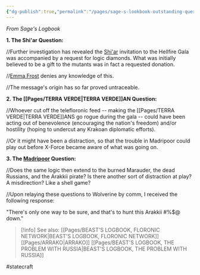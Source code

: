 ```yaml
---
{"dg-publish":true,"permalink":"/pages/sage-s-lookbook-outstanding-queries-from-the-hellfire-gala/","dgShowLocalGraph":true}
---
```



*From Sage's Logbook*

**1. The Shi'ar Question:** 

//Further investigation has revealed the [Shi'ar](https://x-men.fandom.com/wiki/Shi%27ar) invitation to the Hellfire Gala was accompanied by a request for logic diamonds. What was initially believed to be a gift to the mutants was in fact a requested donation.

//[Emma Frost](https://x-men.fandom.com/wiki/Emma_Frost) denies any knowledge of this. 

//The message's origin has so far proved untraceable. 

**2. The [[Pages/TERRA VERDE\|TERRA VERDE]]AN Question:**  

//Whoever cut off the telefloronic feed -- making the [[Pages/TERRA VERDE\|TERRA VERDE]]ANS go rogue during the gala -- could have been acting out of benevolence (encouraging the nation's freedom) and/or hostility (hoping to undercut any Krakoan diplomatic efforts).

//Or it might have been a distraction, so that the trouble in Madripoor could play out before X-Force became aware of what was going on. 

**3. The [Madripoor](https://marvel.fandom.com/wiki/Madripoor) Question:** 

//Does the same logic then extend to the burned Marauder, the dead Russians, and the Arakkii pirate? Is there another sort of distraction at play? A misdirection? Like a shell game? 

//Upon relaying these questions to Wolverine by comm, I received the following response: 

"There's only one way to be sure, and that's to hunt this Arakkii #%$@ down." 

>[!info] See also:
>[[Pages/BEAST'S LOGBOOK, FLORONIC NETWORK\|BEAST'S LOGBOOK, FLORONIC NETWORK]]
>[[Pages/ARRAKO\|ARRAKO]]
>[[Pages/BEAST'S LOGBOOK, THE PROBLEM WITH RUSSIA\|BEAST'S LOGBOOK, THE PROBLEM WITH RUSSIA]]

#statecraft 